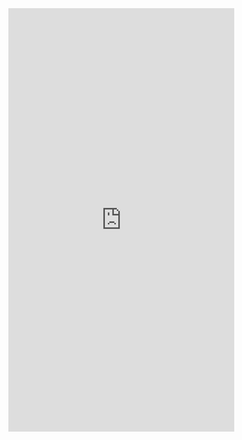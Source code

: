 <iframe  
height=850
width=90%
src="https://ks.wjx.top/vm/OmS70uE.aspx"  
frameborder=0  
allowfullscreen>
</iframe>
